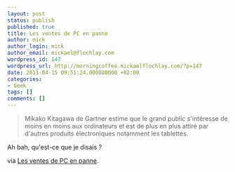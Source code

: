 ```yaml
---
layout: post
status: publish
published: true
title: Les ventes de PC en panne
author: mick
author_login: mick
author_email: mickael@flochlay.com
wordpress_id: 147
wordpress_url: http://morningcoffee.mickaelflochlay.com/?p=147
date: 2011-04-15 09:51:24.000000000 +02:00
categories:
- Geek
tags: []
comments: []
---
```

<blockquote>Mikako Kitagawa de Gartner estime que le grand public s'intéresse de moins en moins aux ordinateurs et est de plus en plus attiré par d'autres produits électroniques notamment les tablettes.</blockquote>
Ah bah, qu'est-ce que je disais ?

via <a href="http://www.macgeneration.com/news/voir/196342/les-ventes-de-pc-en-panne">Les ventes de PC en panne</a>.

